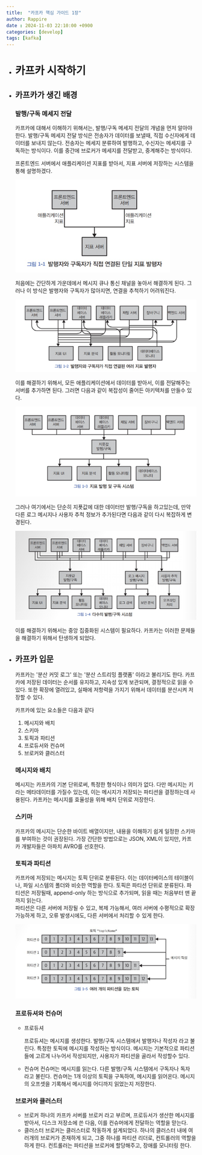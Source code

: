 ```yaml
---
title:  "카프카 핵심 가이드 1장"
author: Rappire
date : 2024-11-03 22:10:00 +0900
categories: [develop]
tags: [kafka]
---
```


- # 카프카 시작하기

- ## 카프카가 생긴 배경

    ### 발행/구독 메세지 전달
  카프카에 대해서 이해하기 위해서는, 발행/구독 메세지 전달의 개념을 먼저 알아야한다.
  발행/구독 메세지 전달 방식은 전송자가 데이터를 보낼때, 직접 수신자에게 데이터를 보내지 않는다. 전송자는 메세지 분류하여 발행하고, 수신자는 메세지를 구독하는 방식이다. 이를 중간에 브로커가 메세지를 전달받고, 중계해주는 방식이다. 

  프론트엔드 서버에서 애플리케이션 지표를 받아서, 지표 서버에 저장하는 시스템을 통해 설명하겠다.
  
  ![image.png](../assets/image_1730638110695_0.png)
  
  처음에는 간단하게 가운데에서 메시지 큐나 통신 채널을 놓아서 해결하게 된다.
  그러나 이 방식은 발행자와 구독자가 많아지면, 연결을 추척하기 어려워진다.
  
  ![image.png](../assets/image_1730638190039_0.png)

  이를 해결하기 위해서, 모든 애플리케이션에서 데이터를 받아서, 이를 전달해주는 서버를 추가하면 된다.
  그러면 다음과 같이 복잡성이 줄어든 아키텍처를 만들수 있다.
  
  ![image.png](../assets/image_1730638257339_0.png)
  
  그러나 여기에서는 단순히 지푯값에 대한 데이터만 발행/구독을 하고있는데, 만약 다른 로그 메시지나 사용자 추척 정보가 추가된다면 다음과 같이 다시 복잡하게 변경된다.
  
  ![image.png](../assets/image_1730638336338_0.png)
  
  이를 해결하기 위해서는 중앙 집중화된 시스템이 필요하다. 카프카는 이러한 문제들을 해결하기 위해서 탄생하게 되었다. 

- ## 카프카 입문
  카프카는 '분산 커밋 로그' 또는 '분산 스트리밍 플랫폼' 이라고 불리기도 한다. 카프카에 저장된 데이터는 순서를 유지하고, 지속성 있게 보관되며, 결정적으로 읽을 수 있다. 또한 확장에 열려있고, 실패에 저항력을 가지기 위해서 데이터를 분산시켜 저장할 수 있다.
  
  카프카에 있는 요소들은 다음과 같다

  1. 메시지와 배치
  2. 스키마
  3. 토픽과 파티션
  4. 프로듀서와 컨슈머
  5. 브로커와 클러스터

  ### 메시지와 배치
  
  메시지는 카프카의 기본 단위로써, 특정한 형식이나 의미가 없다. 다만 메시지는 키라는 메타데이터를 가질수 있는데, 이는 메시지가 저장되는 파티션을 결정하는데 사용된다.
  카프카는 메시지를 효율성을 위해 배치 단위로 저장한다.

  ### 스키마

  카프카의 메시지는 단순한 바이트 배열이지만, 내용을 이해하기 쉽게 일정한 스키마를 부여하는 것이 권장된다. 가장 간단한 방법으로는 JSON, XML이 있지만, 카프카 개발자들은 아파치 AVRO를 선호한다.
  
  ### 토픽과 파티션
  
  카프카에 저장되는 메시지는 토픽 단위로 분류된다. 이는 데이터베이스의 테이블이나, 파일 시스템의 폴더와 비슷한 역할을 한다.
  토픽은 파티션 단위로 분류된다.
  파티션은 저장될때, append-only 하는 방식으로 추가되며, 읽을 때는 처음부터 맨 끝까지 읽는다.  
  파티션은 다른 서버에 저장될 수 있고, 복제 가능해서, 여러 서버에 수평적으로 확장가능하게 하고, 오류 발생시에도, 다른 서버에서 처리할 수 있게 한다.

  ![image.png](../assets/image_1730640933094_0.png)

  ### 프로듀셔와 컨슈머

  - 프로듀셔
  
    프로듀셔는 메시지를 생성한다. 발행/구독 시스템에서 발행자나 작성자 라고 불린다. 특정한 토픽에 메시지를 작성하는 방식이다. 메시지는 기본적으로 파티션들에 고르게 나누어서 작성되지만, 사용자가 파티션을 골라서 작성할수 있다.
  - 컨슈머 
    컨슈머는 메시지를 읽는다. 다른 발행/구독 시스템에서 구독자나 독자 라고 불린다. 컨슈머는 1개 이상의 토픽을 구독하여, 메시지를 읽어온다. 메시지의 오프셋을 기록해서 메시지를 어디까지 읽었는지 저장한다.

  ### 브로커와 클러스터

  - 브로커
    하나의 카프카 서버를 브로커 라고 부르며, 프로듀서가 생산한 메시지를 받아서, 디스크 저장소에 쓴 다음, 이를 컨슈머에게 전달하는 역할을 맏는다.
  - 클러스터
    브로커는 클러스터로 작동하게 설계되었다. 하나의 클러스터 내에 여러개의 브로커가 존재하게 되고, 그중 하나를 파티션 리더로, 컨트롤러의 역할을 하게 한다.
    컨트롤러는 파티션을 브로커에 할당해주고, 장애를 모니터링 한다.

